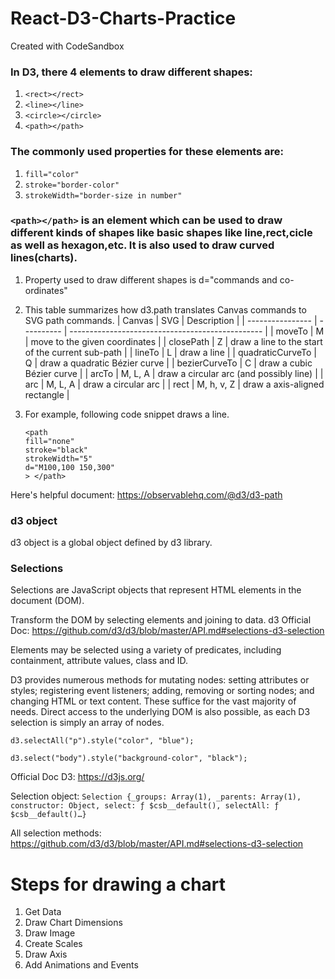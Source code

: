 # React-D3-Charts-Practice

Created with CodeSandbox

### In D3, there 4 elements to draw different shapes:

1. `<rect></rect>`
2. `<line></line>`
3. `<circle></circle>`
4. `<path></path>`

### The commonly used properties for these elements are:

1. `fill="color"`
2. `stroke="border-color"`
3. `strokeWidth="border-size in number"`

### `<path></path>` is an element which can be used to draw different kinds of shapes like basic shapes like line,rect,cicle as well as hexagon,etc. It is also used to draw curved lines(charts).

1. Property used to draw different shapes is d="commands and co-ordinates"

2. This table summarizes how d3.path translates Canvas commands to SVG path commands.
   | Canvas | SVG | Description |
   | ---------------- | ---------- | ------------------------------------------------ |
   | moveTo | M | move to the given coordinates |
   | closePath | Z | draw a line to the start of the current sub-path |
   | lineTo | L | draw a line |
   | quadraticCurveTo | Q | draw a quadratic Bézier curve |
   | bezierCurveTo | C | draw a cubic Bézier curve |
   | arcTo | M, L, A | draw a circular arc (and possibly line) |
   | arc | M, L, A | draw a circular arc |
   | rect | M, h, v, Z | draw a axis-aligned rectangle |

3. For example, following code snippet draws a line.
   ```
   <path
   fill="none"
   stroke="black"
   strokeWidth="5"
   d="M100,100 150,300"
   > </path>
   ```

Here's helpful document: https://observablehq.com/@d3/d3-path

### d3 object

d3 object is a global object defined by d3 library.

### Selections

Selections are JavaScript objects that represent HTML elements in the document (DOM).

Transform the DOM by selecting elements and joining to data.
d3 Official Doc: https://github.com/d3/d3/blob/master/API.md#selections-d3-selection

Elements may be selected using a variety of predicates, including containment, attribute values, class and ID.

D3 provides numerous methods for mutating nodes: setting attributes or styles; registering event listeners; adding, removing or sorting nodes; and changing HTML or text content. These suffice for the vast majority of needs. Direct access to the underlying DOM is also possible, as each D3 selection is simply an array of nodes.

`d3.selectAll("p").style("color", "blue");`

`d3.select("body").style("background-color", "black");`

Official Doc D3: https://d3js.org/

Selection object:
`Selection {_groups: Array(1), _parents: Array(1), constructor: Object, select: ƒ $csb__default(), selectAll: ƒ $csb__default()…}`

All selection methods:
https://github.com/d3/d3/blob/master/API.md#selections-d3-selection

# Steps for drawing a chart

1. Get Data
2. Draw Chart Dimensions
3. Draw Image
4. Create Scales
5. Draw Axis
6. Add Animations and Events